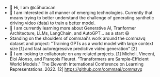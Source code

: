 - 👋 Hi, I am @c5huracan
- 👀 I am interested in all manner of emerging technologies. Currently that means trying to better understand the challenge of generating synthetic driving video (data) to train a better model.
- 🌱 I am currently learning more about Generative AI, Tranformer Architecture, LLMs, LangChain, and AutoGPT... as a start :smiley:
- Standing on the shoulders of commaai's work around the commavq dataset and project: "Training GPTs as a world model with large context size [1] and fast autoregressive predictive video generation" [2]
- 💞️ I am looking to collaborate on any related projects.
[1] Micheli, Vincent, Eloi Alonso, and François Fleuret. "Transformers are Sample-Efficient World Models." The Eleventh International Conference on Learning Representations. 2022.
[2] https://github.com/commaai/commavq
<!---
- 📫 How to reach me: 
--->

<!---
c5huracan/c5huracan is a ✨ special ✨ repository because its `README.md` (this file) appears on your GitHub profile.
You can click the Preview link to take a look at your changes.
--->
